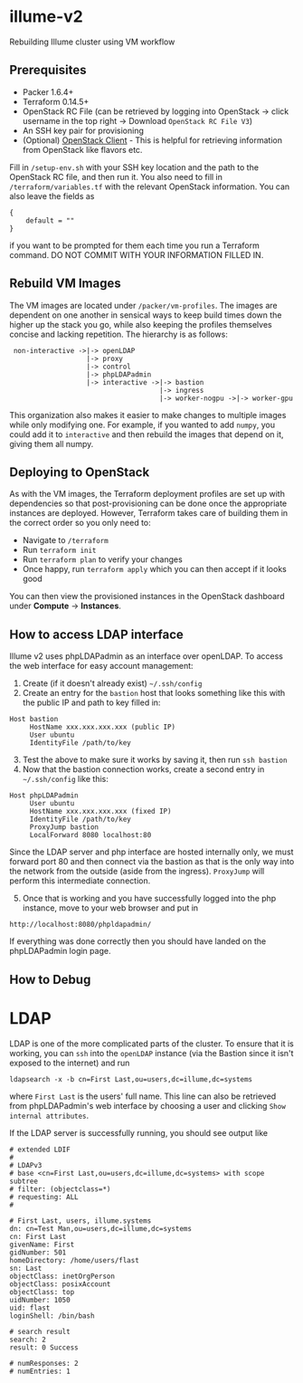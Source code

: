 # illume-v2
Rebuilding Illume cluster using VM workflow

## Prerequisites
- Packer 1.6.4+
- Terraform 0.14.5+
- OpenStack RC File (can be retrieved by logging into OpenStack -> click username in the top right -> Download `OpenStack RC File V3`)
- An SSH key pair for provisioning
- (Optional) [OpenStack Client](https://docs.openstack.org/newton/user-guide/common/cli-install-openstack-command-line-clients.html) - This is helpful for retrieving information from OpenStack like flavors etc.

Fill in `/setup-env.sh` with your SSH key location and the path to the OpenStack RC file, and then run it. You also need to fill in `/terraform/variables.tf` with the relevant OpenStack information. You can also leave the fields as
```
{
    default = ""
}
```

if you want to be prompted for them each time you run a Terraform command. DO NOT COMMIT WITH YOUR INFORMATION FILLED IN.

## Rebuild VM Images
The VM images are located under `/packer/vm-profiles`. The images are dependent on one another in sensical ways to keep build times down the higher up the stack you go, while also keeping the profiles themselves concise and lacking repetition. The hierarchy is as follows:

```
 non-interactive ->|-> openLDAP
                   |-> proxy
                   |-> control
                   |-> phpLDAPadmin
                   |-> interactive ->|-> bastion
                                     |-> ingress
                                     |-> worker-nogpu ->|-> worker-gpu               
```
This organization also makes it easier to make changes to multiple images while only modifying one.
For example, if you wanted to add `numpy`, you could add it to `interactive` and then rebuild the
images that depend on it, giving them all numpy.

## Deploying to OpenStack
As with the VM images, the Terraform deployment profiles are set up with dependencies so that post-provisioning can be done once the appropriate instances are deployed. However, Terraform takes care of building them in the correct order so you only need to:
- Navigate to `/terraform`
- Run `terraform init`
- Run `terraform plan` to verify your changes
- Once happy, run `terraform apply` which you can then accept if it looks good

You can then view the provisioned instances in the OpenStack dashboard under **Compute** -> **Instances**.

## How to access LDAP interface
Illume v2 uses phpLDAPadmin as an interface over openLDAP. To access the web interface for easy account management:
1. Create (if it doesn't already exist) `~/.ssh/config`
2. Create an entry for the `bastion` host that looks something like this with the public IP and path to key filled in:
```
Host bastion                                                                                          
     HostName xxx.xxx.xxx.xxx (public IP)                                                                            
     User ubuntu                                                                                         
     IdentityFile /path/to/key
```
3. Test the above to make sure it works by saving it, then run `ssh bastion`
4. Now that the bastion connection works, create a second entry in `~/.ssh/config` like this:
```
Host phpLDAPadmin                                                                                     
     User ubuntu                                                                                         
     HostName xxx.xxx.xxx.xxx (fixed IP)                                                                             
     IdentityFile /path/to/key                                                                      
     ProxyJump bastion                                                                                
     LocalForward 8080 localhost:80
```
Since the LDAP server and php interface are hosted internally only, we must forward port 80 and then connect via the bastion as that is the only way into the network from the outside (aside from the ingress). `ProxyJump` will perform this intermediate connection.

5. Once that is working and you have successfully logged into the php instance, move to your web browser and put in 
```
http://localhost:8080/phpldapadmin/
```
If everything was done correctly then you should have landed on the phpLDAPadmin login page.

## How to Debug
# LDAP
LDAP is one of the more complicated parts of the cluster. To ensure that it is working, you can `ssh` into the `openLDAP` instance (via the Bastion since it isn't exposed to the internet) and run
```
ldapsearch -x -b cn=First Last,ou=users,dc=illume,dc=systems
```
where `First Last` is the users' full name. This line can also be retrieved from phpLDAPadmin's web interface by choosing a user and clicking `Show internal attributes`.

If the LDAP server is successfully running, you should see output like
```
# extended LDIF
#
# LDAPv3
# base <cn=First Last,ou=users,dc=illume,dc=systems> with scope subtree
# filter: (objectclass=*)
# requesting: ALL
#

# First Last, users, illume.systems
dn: cn=Test Man,ou=users,dc=illume,dc=systems
cn: First Last
givenName: First
gidNumber: 501
homeDirectory: /home/users/flast
sn: Last
objectClass: inetOrgPerson
objectClass: posixAccount
objectClass: top
uidNumber: 1050
uid: flast
loginShell: /bin/bash

# search result
search: 2
result: 0 Success

# numResponses: 2
# numEntries: 1
```

